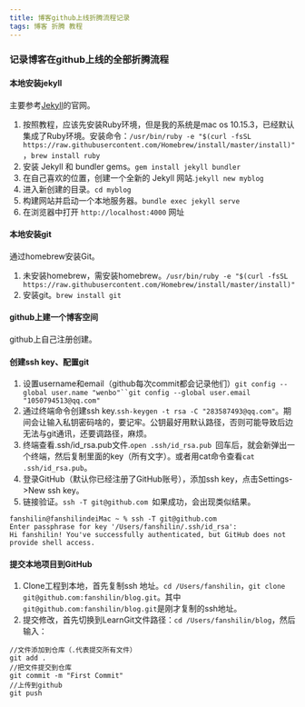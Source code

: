 ```yaml
---
title: 博客github上线折腾流程记录
tags: 博客 折腾 教程
---
```


### 记录博客在github上线的全部折腾流程

#### 本地安装jekyll
主要参考[Jekyll](http://jekyll.com.cn/)的官网。
1. 按照教程，应该先安装Ruby环境，但是我的系统是mac os 10.15.3，已经默认集成了Ruby环境。安装命令：`/usr/bin/ruby -e "$(curl -fsSL https://raw.githubusercontent.com/Homebrew/install/master/install)"`，`brew install ruby`
2. 安装 Jekyll 和 bundler gems。`gem install jekyll bundler`
3. 在自己喜欢的位置，创建一个全新的 Jekyll 网站.`jekyll new myblog`
4. 进入新创建的目录。`cd myblog`
5. 构建网站并启动一个本地服务器。`bundle exec jekyll serve`
6. 在浏览器中打开 `http://localhost:4000` 网址

#### 本地安装git
通过homebrew安装Git。
1. 未安装homebrew，需安装homebrew。`/usr/bin/ruby -e "$(curl -fsSL https://raw.githubusercontent.com/Homebrew/install/master/install)"`
2. 安装git。`brew install git`
#### github上建一个博客空间
github上自己注册创建。

#### 创建ssh key、配置git
1. 设置username和email（github每次commit都会记录他们）`git config --global user.name "wenbo"``git config --global user.email "1050794513@qq.com"`
2. 通过终端命令创建ssh key.`ssh-keygen -t rsa -C "283587493@qq.com"`。期间会让输入私钥密码啥的，要记牢。公钥最好用默认路径，否则可能导致后边无法与git通讯，还要调路径，麻烦。
3. 终端查看.ssh/id_rsa.pub文件.`open .ssh/id_rsa.pub `回车后，就会新弹出一个终端，然后复制里面的key（所有文字）。或者用cat命令查看`cat .ssh/id_rsa.pub`。
4. 登录GitHub（默认你已经注册了GitHub账号），添加ssh key，点击Settings->New ssh key。
5. 链接验证。`ssh -T git@github.com `如果成功，会出现类似结果。

```
fanshilin@fanshilindeiMac ~ % ssh -T git@github.com 
Enter passphrase for key '/Users/fanshilin/.ssh/id_rsa': 
Hi fanshilin! You've successfully authenticated, but GitHub does not provide shell access.
```

#### 提交本地项目到GitHub
1. Clone工程到本地，首先复制ssh 地址。`cd /Users/fanshilin`，`git clone git@github.com:fanshilin/blog.git`。其中`git@github.com:fanshilin/blog.git`是刚才复制的ssh地址。
2. 提交修改，首先切换到LearnGit文件路径：`cd /Users/fanshilin/blog`，然后输入：

```
//文件添加到仓库（.代表提交所有文件）
git add .
//把文件提交到仓库
git commit -m "First Commit"
//上传到github
git push
```

